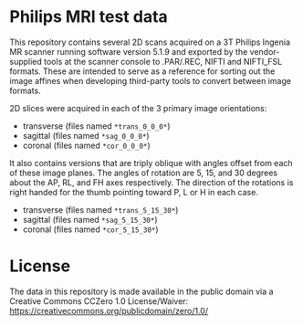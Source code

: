 Philips MRI test data
=====================

This repository contains several 2D scans acquired on a 3T Philips Ingenia MR
scanner running software version 5.1.9 and exported by the vendor-supplied
tools at the scanner console to .PAR/.REC, NIFTI and NIFTI_FSL formats.  These
are intended to serve as a reference for sorting out the image affines when
developing third-party tools to convert between image formats.

2D slices were acquired in each of the 3 primary image orientations:

- transverse (files named `*trans_0_0_0*`)
- sagittal (files named `*sag_0_0_0*`)
- coronal (files named `*cor_0_0_0*`)

It also contains versions that are triply oblique with angles offset from each
of these image planes.  The angles of rotation are 5, 15, and 30 degrees about
the AP, RL, and FH axes respectively.  The direction of the rotations is
right handed for the thumb pointing toward P, L or H in each case.

- transverse (files named `*trans_5_15_30*`)
- sagittal (files named `*sag_5_15_30*`)
- coronal (files named `*cor_5_15_30*`)

License
=======

The data in this repository is made available in the public domain via
a Creative Commons CCZero 1.0 License/Waiver:
https://creativecommons.org/publicdomain/zero/1.0/
